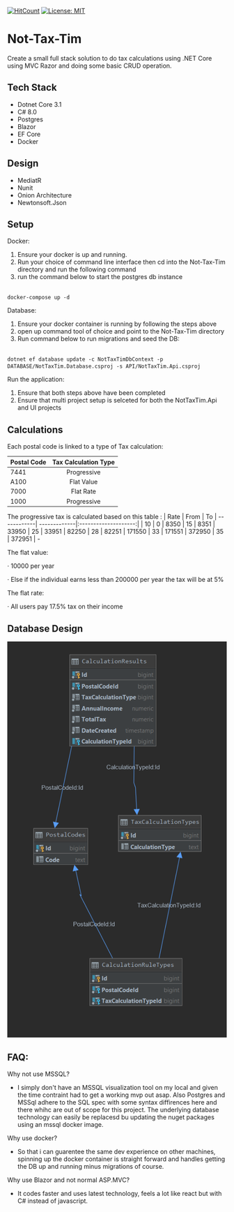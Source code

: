 
[![HitCount](http://hits.dwyl.com/ArmandJ77/https://githubcom/ArmandJ77/Not-Tax-Tim.svg)](http://hits.dwyl.com/ArmandJ77/https://githubcom/ArmandJ77/Not-Tax-Tim)
[![License: MIT](https://img.shields.io/badge/License-MIT-yellow.svg)](https://opensource.org/licenses/MIT)


# Not-Tax-Tim
Create a small full stack solution to do tax calculations using .NET Core using MVC Razor and doing some basic CRUD operation.

## Tech Stack

- Dotnet Core 3.1
- C# 8.0
- Postgres
- Blazor
- EF Core
- Docker

## Design

- MediatR
- Nunit
- Onion Architecture
- Newtonsoft.Json

## Setup

Docker:
1. Ensure your docker is up and running.
2. Run your choice of command line interface then cd into the Not-Tax-Tim directory and run the following command
3. run the command below to start the postgres db instance

```

docker-compose up -d 

```

Database:
1. Ensure your docker container is running by following the steps above
2. open up command tool of choice and point to the Not-Tax-Tim directory 
3. Run command below to run migrations and seed the DB:

```

dotnet ef database update -c NotTaxTimDbContext -p DATABASE/NotTaxTim.Database.csproj -s API/NotTaxTim.Api.csproj

```

Run the application:
1. Ensure that both steps above have been completed
2. Ensure that multi project setup is selceted for both the NotTaxTim.Api and UI projects


## Calculations

Each postal code is linked to a type of Tax calculation:

| Postal Code   | Tax Calculation Type 
| ------------- |:--------------------:|
| 7441          | Progressive          |
| A100          | Flat Value           |
| 7000          | Flat Rate            |
| 1000          | Progressive          |

The progressive tax is calculated based on this table :
| Rate        | From         | To
| ------------| -------------|:--------------------:|
| 10          | 0            | 8350
| 15          | 8351         | 33950
| 25          | 33951        | 82250
| 28          | 82251        | 171550
| 33          | 171551       | 372950
| 35          | 372951       | -

The flat value:

· 10000 per year

· Else if the individual earns less than 200000 per year the tax will be at 5%

The flat rate:

· All users pay 17.5% tax on their income

## Database Design

![Database Design](DatabaseDesign.png)


## FAQ:

Why not use MSSQL?
- I simply don't have an MSSQL visualization tool on my local and given the time contraint had to get a working mvp out asap. Also    Postgres and MSSql adhere to the SQL spec with some syntax diffirences here and there whihc are out of scope for this project. The underlying database technology can easily be replacesd bu updating the nuget packages using an mssql docker image.


Why use docker?
- So that i can guarentee the same dev experience on other machines, spinning up the docker container is straight forward and handles getting the DB up and running minus migrations of course.

Why use Blazor and not normal ASP.MVC?
- It codes faster and uses latest technology, feels a lot like react but with C# instead of javascript.
